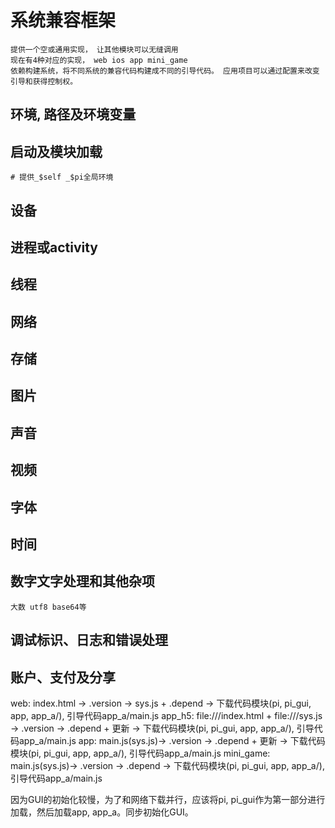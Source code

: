 # 系统兼容框架
    提供一个空或通用实现， 让其他模块可以无缝调用
    现在有4种对应的实现， web ios app mini_game
    依赖构建系统，将不同系统的兼容代码构建成不同的引导代码。 应用项目可以通过配置来改变引导和获得控制权。

## 环境, 路径及环境变量

## 启动及模块加载
    # 提供_$self _$pi全局环境

## 设备

## 进程或activity

## 线程

## 网络

## 存储

## 图片

## 声音

## 视频

## 字体

## 时间

## 数字文字处理和其他杂项
    大数 utf8 base64等


## 调试标识、日志和错误处理


## 账户、支付及分享

web: index.html -> .version -> sys.js + .depend -> 下载代码模块(pi, pi_gui, app, app_a/), 引导代码app_a/main.js
app_h5: file:///index.html + file:///sys.js -> .version -> .depend + 更新 -> 下载代码模块(pi, pi_gui, app, app_a/), 引导代码app_a/main.js
app: main.js(sys.js)-> .version -> .depend + 更新 -> 下载代码模块(pi, pi_gui, app, app_a/), 引导代码app_a/main.js
mini_game: main.js(sys.js)-> .version -> .depend -> 下载代码模块(pi, pi_gui, app, app_a/), 引导代码app_a/main.js

因为GUI的初始化较慢，为了和网络下载并行，应该将pi, pi_gui作为第一部分进行加载，然后加载app, app_a。同步初始化GUI。